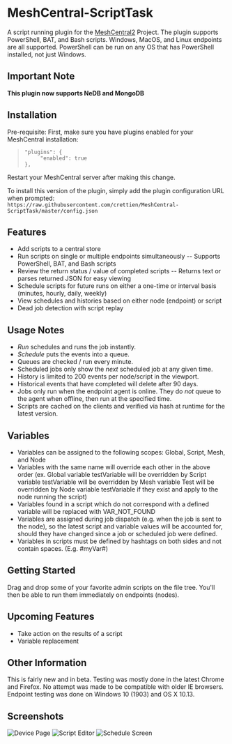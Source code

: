 # MeshCentral-ScriptTask

A script running plugin for the [MeshCentral2](https://github.com/Ylianst/MeshCentral) Project. The plugin supports PowerShell, BAT, and Bash scripts. Windows, MacOS, and Linux endpoints are all supported. PowerShell can be run on any OS that has PowerShell installed, not just Windows.

## Important Note
**This plugin now supports NeDB and MongoDB**

## Installation

 Pre-requisite: First, make sure you have plugins enabled for your MeshCentral installation:
>     "plugins": {
>          "enabled": true
>     },
Restart your MeshCentral server after making this change.

 To install this version of the plugin, simply add the plugin configuration URL when prompted:
 `https://raw.githubusercontent.com/crettien/MeshCentral-ScriptTask/master/config.json`

## Features
- Add scripts to a central store
- Run scripts on single or multiple endpoints simultaneously
-- Supports PowerShell, BAT, and Bash scripts
- Review the return status / value of completed scripts
-- Returns text or parses returned JSON for easy viewing
- Schedule scripts for future runs on either a one-time or interval basis (minutes, hourly, daily, weekly)
- View schedules and histories based on either node (endpoint) or script
- Dead job detection with script replay

## Usage Notes
- *Run* schedules and runs the job instantly.
- *Schedule* puts the events into a queue.
- Queues are checked / run every minute.
- Scheduled jobs only show the *next* scheduled job at any given time.
- History is limited to 200 events per node/script in the viewport.
- Historical events that have completed will delete after 90 days.
- Jobs only run when the endpoint agent is online. They do *not* queue to the agent when offline, then run at the specified time.
- Scripts are cached on the clients and verified via hash at runtime for the latest version.

## Variables
- Variables can be assigned to the following scopes: Global, Script, Mesh, and Node
- Variables with the same name will override each other in the above order (ex. Global variable testVariable will be overridden by Script variable testVariable will be overridden by Mesh variable Test will be overridden by Node variable testVariable if they exist and apply to the node running the script)
- Variables found in a script which do not correspond with a defined variable will be replaced with VAR_NOT_FOUND
- Variables are assigned during job dispatch (e.g. when the job is sent to the node), so the latest script and variable values will be accounted for, should they have changed since a job or scheduled job were defined.
- Variables in scripts must be defined by hashtags on both sides and not contain spaces. (E.g. #myVar#)

## Getting Started
Drag and drop some of your favorite admin scripts on the file tree. You'll then be able to run them immediately on endpoints (nodes).

## Upcoming Features
- Take action on the results of a script
- Variable replacement

## Other Information
This is fairly new and in beta. Testing was mostly done in the latest Chrome and Firefox. No attempt was made to be compatible with older IE browsers. Endpoint testing was done on Windows 10 (1903) and OS X 10.13.

## Screenshots
![Device Page](https://user-images.githubusercontent.com/1929277/71248033-f4519b00-22e7-11ea-9aa6-ef22e0b9fdb2.png)
![Script Editor](https://user-images.githubusercontent.com/1929277/71248034-f4519b00-22e7-11ea-8ab4-ccad3e959a1a.png)
![Schedule Screen](https://user-images.githubusercontent.com/1929277/71248469-e7817700-22e8-11ea-9121-a215de160e0e.png)


